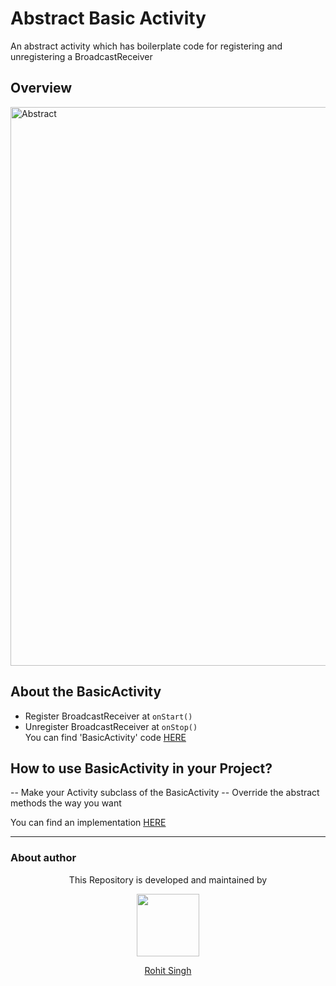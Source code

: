 # Abstract Basic Activity

An abstract activity which has boilerplate code for registering and unregistering a BroadcastReceiver

Overview
--------

<img width="894" alt="Abstract" src="https://user-images.githubusercontent.com/11274840/57175275-78ddcf00-6e67-11e9-9fdc-573604ced820.png">

About the BasicActivity
----
 - Register BroadcastReceiver at `onStart()`
 - Unregister BroadcastReceiver at `onStop()`               
You can find 'BasicActivity' code [HERE][1]       

How to use BasicActivity in your Project?
------

-- Make your Activity subclass of the BasicActivity
-- Override the abstract methods the way you want

You can find an implementation [HERE][2]


[1]: https://github.com/rohitksingh/ReceiverActivity/blob/master/BroadcastActivity/app/src/main/java/rohitksingh/com/broadcastactivity/BasicActivity.java
[2]: https://github.com/rohitksingh/ReceiverActivity/blob/master/BroadcastActivity/app/src/main/java/rohitksingh/com/broadcastactivity/MainActivity.java

---
### About author

<p align="center">This Repository is developed and maintained by </p>
<p align="center">
  <a href="https://stackoverflow.com/users/4700156/rohit-singh?tab=profile"><img width="100" height="100" src="https://user-images.githubusercontent.com/11274840/30627155-38952a30-9dec-11e7-9072-a00d9a86bdb8.gif">
</p></a>
<a href="https://stackoverflow.com/users/4700156/rohit-singh?tab=profile">
<p align="center">
  Rohit Singh
</p>
</a>
